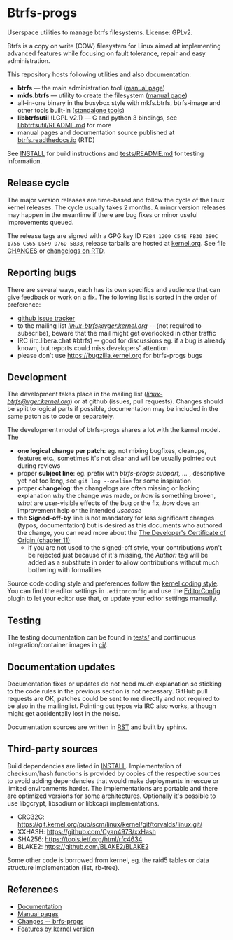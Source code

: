 Btrfs-progs
===========

Userspace utilities to manage btrfs filesystems.
License: GPLv2.

Btrfs is a copy on write (COW) filesystem for Linux aimed at implementing
advanced features while focusing on fault tolerance, repair and easy
administration.


This repository hosts following utilities and also documentation:

* **btrfs** &mdash; the main administration tool ([manual page](https://btrfs.readthedocs.io/en/latest/btrfs.html))
* **mkfs.btrfs** &mdash; utility to create the filesystem ([manual page](https://btrfs.readthedocs.io/en/latest/mkfs.btrfs.html))
* all-in-one binary in the busybox style with mkfs.btrfs, btrfs-image and other tools built-in ([standalone tools](https://btrfs.readthedocs.io/en/latest/btrfs.html#standalone-tools))
* **libbtrfsutil** (LGPL v2.1) &mdash; C and python 3 bindings, see [libbtrfsutil/README.md](libbtrfsutil/README.md) for more
* manual pages and documentation source published at [btrfs.readthedocs.io](https://btrfs.readthedocs.io) (RTD)

See [INSTALL](INSTALL) for build instructions and [tests/README.md](tests/README.md) for
testing information.

Release cycle
-------------

The major version releases are time-based and follow the cycle of the linux
kernel releases. The cycle usually takes 2 months. A minor version releases may
happen in the meantime if there are bug fixes or minor useful improvements
queued.

The release tags are signed with a GPG key ID `F2B4 1200 C54E FB30 380C  1756 C565 D5F9 D76D 583B`,
release tarballs are hosted at [kernel.org](https://www.kernel.org/pub/linux/kernel/people/kdave/btrfs-progs/).
See file [CHANGES](CHANGES) or [changelogs on RTD](https://btrfs.readthedocs.io/en/latest/CHANGES.html).

Reporting bugs
--------------

There are several ways, each has its own specifics and audience that can give
feedback or work on a fix. The following list is sorted in the order of
preference:

* [github issue tracker](https://github.com/kdave/btrfs-progs/issues)
* to the mailing list *linux-btrfs@vger.kernel.org* -- (not required to
  subscribe), beware that the mail might get overlooked in other traffic
* IRC (irc.libera.chat #btrfs) -- good for discussions eg. if a bug is already
  known, but reports could miss developers' attention
* please don't use https://bugzilla.kernel.org for btrfs-progs bugs


Development
-----------

The development takes place in the mailing list (*linux-btrfs@vger.kernel.org*)
or at github (issues, pull requests). Changes should be split to logical parts
if possible, documentation may be included in the same patch as to code or
separately.

The development model of btrfs-progs shares a lot with the kernel model. The

* **one logical change per patch**: eg. not mixing bugfixes, cleanups, features
  etc., sometimes it's not clear and will be usually pointed out during reviews
* proper **subject line**: eg. prefix with _btrfs-progs: subpart, ..._ ,
  descriptive yet not too long, see `git log --oneline` for some inspiration
* proper **changelog**: the changelogs are often missing or lacking explanation _why_
  the change was made, or _how_ is something broken, _what_ are user-visible
  effects of the bug or the fix, _how_ does an improvement help or the intended
  _usecase_
* the **Signed-off-by** line is not mandatory for less significant changes
  (typos, documentation) but is desired as this documents who authored the
  change, you can read more about the
  [The Developer's Certificate of Origin (chapter 11)](https://www.kernel.org/doc/html/latest/process/submitting-patches.html#sign-your-work-the-developer-s-certificate-of-origin)
  * if you are not used to the signed-off style, your contributions won't be
    rejected just because of it's missing, the _Author:_ tag will be added as a
    substitute in order to allow contributions without much bothering with
    formalities

Source code coding style and preferences follow the
[kernel coding style](https://www.kernel.org/doc/html/latest/process/coding-style.html).
You can find the editor settings in `.editorconfig` and use the
[EditorConfig](https://editorconfig.org/) plugin to let your editor use that,
or update your editor settings manually.

Testing
-------

The testing documentation can be found in [tests/](tests/README.md) and
continuous integration/container images in [ci/](ci/README.md).

Documentation updates
---------------------

Documentation fixes or updates do not need much explanation so sticking to the
code rules in the previous section is not necessary. GitHub pull requests are
OK, patches could be sent to me directly and not required to be also in the
mailinglist. Pointing out typos via IRC also works, although might get
accidentally lost in the noise.

Documentation sources are written in
[RST](https://en.wikipedia.org/wiki/ReStructuredText) and built by sphinx.

Third-party sources
-------------------

Build dependencies are listed in [INSTALL](INSTALL). Implementation of checksum/hash
functions is provided by copies of the respective sources to avoid adding
dependencies that would make deployments in rescue or limited environments
harder. The implementations are portable and there are optimized versions for
some architectures.  Optionally it's possible to use libgcrypt, libsodium or
libkcapi implementations.

* CRC32C: https://git.kernel.org/pub/scm/linux/kernel/git/torvalds/linux.git/
* XXHASH: https://github.com/Cyan4973/xxHash
* SHA256: https://tools.ietf.org/html/rfc4634
* BLAKE2: https://github.com/BLAKE2/BLAKE2

Some other code is borrowed from kernel, eg. the raid5 tables or data structure
implementation (list, rb-tree).

References
----------

* [Documentation](https://btrfs.readthedocs.io)
* [Manual pages](https://btrfs.readthedocs.io/en/latest/man-index.html)
* [Changes -- brfs-progs](https://btrfs.readthedocs.io/en/latest/CHANGES.html)
* [Features by kernel version](https://btrfs.readthedocs.io/en/latest/Feature-by-version.html)
